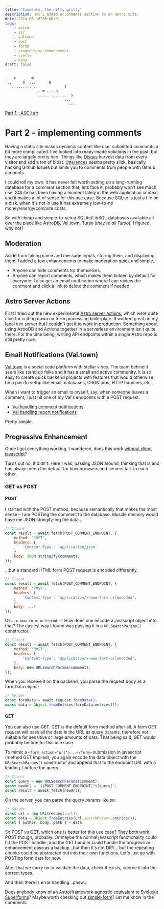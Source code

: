 ```yaml
---
title: 'Comments, the nitty gritty'
description: How I added a comments section to an Astro site.
date: 2024-06-16T00:00:01
tags:
    - astro
    - ssr
    - valtown
    - rest
    - forms
    - progressive-enhancement
    - svelte
    - deno
draft: false
---
```


```
.   c       m
 ..     o  ...      e
   ......... ..            t
              .. m ... n
               ..... .......  s
                           ...
                             ...
```

[Part 1 - ASCII art](/blog/2024-06-comments)

# Part 2 - implementing comments

Having a static site makes dynamic content like user submitted comments a bit more complicated. I've looked into ready-made solutions in the past, but they are largely pretty bad. Things like [Disqus](https://disqus.com/) harvest data from every visitor and add a ton of bloat. [Utterances](https://utteranc.es/) seems pretty slick, basically hacking Github Issues but limits you to comments from people with Github accounts.

I could roll my own. It has never felt worth setting up a long-running database for a comment section that, lets face it, probably won't see much use. SQLite has been having a moment lately in the web application context and it makes a lot of sense for this use case. Because SQLite is just a file on a disk, when it's not in use it has extremely low-to-no money/energy/compute costs.

So with cheap and simple-to-setup SQLite/LibSQL databases available all over the place like [AstroDB](https://astro.build/db/), [Val.town](https://www.val.town/), [Turso](https://turso.tech/) (_they're all Turso_), I figured, why not?

## Moderation

Aside from taking name and message inputs, storing them, and displaying them, I added a few enhancements to make moderation quick and simple.

-   Anyone can hide comments for themselves.
-   Anyone can report comments, which makes them hidden by default for everyone. I also get an email notification where I can review the comment and click a link to delete the comment if needed.

## Astro Server Actions

First I tried out the new experimental [Astro server actions](https://astro.build/blog/astro-480/#experimental-astro-actions), which were quite nice for cutting down on form processing boilerplate. It worked great on my local dev server but I couldn't get it to work in production. Something about using AstroDB and Actions together in a serverless environment isn't quite there. For the time being, writing API endpoints within a single Astro repo is still pretty nice.

## Email Notifications (Val.town)

[Val.town](https://www.val.town/about) is a social code platform with stellar vibes. The team behind it seem like stand up folks and it has a small and active community. It is so easy to create quick backend projects with features that would otherwise be a pain to setup like email, databases, CRON jobs, HTTP handlers, etc.

When I want to trigger an email to myself, say, when someone leaves a comment, I just hit one of my Val's endpoints with a POST request.

-   [Val handling comment notifications](https://www.val.town/v/parkerdavis/newCommentNotification)
-   [Val handling report notifications](https://www.val.town/v/parkerdavis/reportCommentNotification)

Pretty simple.

## Progressive Enhancement

Once I got everything working, I wondered, does this work [without client javascript](https://adamsilver.io/blog/javascript-isnt-always-available-and-its-not-the-users-fault/)?

Turns out no, it didn't. Here I was, passing JSON around, thinking that is and has always been the default for how browsers and servers talk to each other.

### GET vs POST

#### POST

I started with the POST method, because semantically that makes the most sense – I am POSTing the comment to the database. Muscle memory would have me JSON.stringify-ing the data...

```js
// Client
const result = await fetch(POST_COMMENT_ENDPOINT, {
    method: 'POST',
    headers: {
        'Content-Type': 'application/json'
    }
    body: JSON.stringify(comment),
});
```

...but a standard HTML form POST request is encoded differently.

```js {5,7}
// Client
const result = await fetch(POST_COMMENT_ENDPOINT, {
    method: 'POST',
    headers: {
        'Content-Type': 'application/x-www-form-urlencoded',
    },
    body: ...?
});
```

Ok... `x-www-form-urlencoded`. How does one encode a javascript object into that? The easiest way I found was passing it in a `URLSearchParams()` constructor.

```js {7}
// Client
const result = await fetch(POST_COMMENT_ENDPOINT, {
    method: 'POST',
    headers: {
        'Content-Type': 'application/x-www-form-urlencoded',
    },
    body: new URLSearchParams(comment),
});
```

When you receive it on the backend, you parse the request body as a formData object:

```js
// Server
const formData = await request.formData();
const data = Object.fromEntries(formData.entries());
```

#### GET

You can also use GET. GET is the default form method after all. A form GET request will pass all the data in the URL as query params, therefore not suitable for sensitive or large amounts of data. That being said, GET would probably be fine for this use case.

To mimic a `<form action="url">...</form>` submission in javascript (method GET implied), you again encode the data object with the `URLSearchParams()` constructor and append that to the endpoint URL with a leading `?` before the query.

```js
// Client
const query = new URLSearchParams(comment);
const newUrl = `${POST_COMMENT_ENDPOINT}?${query}`;
const result = await fetch(newUrl);
```

On the server, you can parse the query params like so:

```js
// Server
const url = new URL(request.url);
const data = Object.fromEntries(url.searchParams.entries());
const { author, body, path } = data;
```

So POST vs GET, which one is better for this use case? They both work. POST though, probably. Or maybe the normal javascript functionality could hit the POST handler, and the GET handler could handle the progressive enhancement case as a backup...but then it's not DRY... but the repeating chunks could be abstracted out into their own functions. Let's just go with POSTing form data for now.

After that we carry on to validate the data, check it exists, coerce it into the correct types.

And then there is error handling...phew...

Does anybody know of an Astro/framework-agnostic equivalent to [Sveltekit Superforms](https://superforms.rocks/)? Maybe worth checking out [simple-form](https://simple-stack.dev/form/)? Let me know in the comments.
